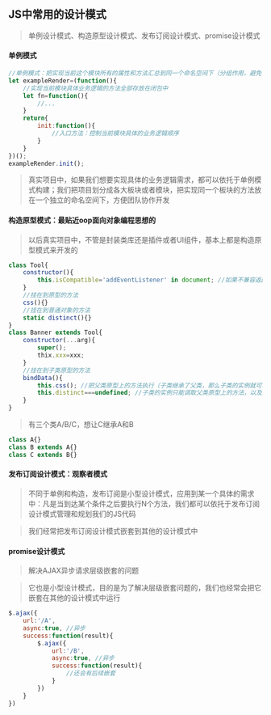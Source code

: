 ## JS中常用的设计模式

> 单例设计模式、构造原型设计模式、发布订阅设计模式、promise设计模式

#### 单例模式

```javascript
//单例模式：把实现当前这个模块所有的属性和方法汇总到同一个命名空间下（分组作用，避免了全局变量的污染）
let exampleRender=(function(){
    //实现当前模块具体业务逻辑的方法全部存放在闭包中
    let fn=function(){
        //...
    }
    return{
        init:function(){
            //入口方法：控制当前模块具体的业务逻辑顺序
        }
    }
})();
exampleRender.init();
```

> 真实项目中，如果我们想要实现具体的业务逻辑需求，都可以依托于单例模式构建；我们把项目划分成各大板块或者模块，把实现同一个板块的方法放在一个独立的命名空间下，方便团队协作开发

#### 构造原型模式：最贴近oop面向对象编程思想的

> 以后真实项目中，不管是封装类库还是插件或者UI组件，基本上都是构造原型模式来开发的

```javascript
class Tool{
    constructor(){
        this.isCompatible='addEventListener' in document; //如果不兼容返回false(IE6~8)
    }
    //挂在到原型的方法
    css(){}
    //挂在到普通对象的方法
    static distinct(){}
}
class Banner extends Tool{
    constructor(...arg){
        super();
        thix.xxx=xxx;
    }
    //挂在到子类原型的方法
    bindData(){
        this.css(); //把父类原型上的方法执行（子类继承了父类，那么子类的实例就可以调取父类原型上的方法了）
        this.distinct===undefined; //子类的实例只能调取父类原型上的方法，以及父类给实例提供的私有属性方法，但是父类作为普通对象加入的静态方法，子类的实例是无法调取的（只有这样才可以调取使用：Tool.distinct()）
    }
}
```

> 有三个类A/B/C，想让C继承A和B

```javascript
class A{}
class B extends A{}
class C extends B{}
```

#### 发布订阅设计模式：观察者模式

> 不同于单例和构造，发布订阅是小型设计模式，应用到某一个具体的需求中：凡是当到达某个条件之后要执行N个方法，我们都可以依托于发布订阅设计模式管理和规划我们的JS代码

> 我们经常把发布订阅设计模式嵌套到其他的设计模式中

#### promise设计模式

> 解决AJAX异步请求层级嵌套的问题

> 它也是小型设计模式，目的是为了解决层级嵌套问题的，我们也经常会把它嵌套在其他的设计模式中运行

```javascript
$.ajax({
    url:'/A',
    async:true, //异步
    success:function(result){
        $.ajax({
            url:'/B',
            async:true, //异步
            success:function(result){
				//还会有后续嵌套
            }
        })
    }
})
```

